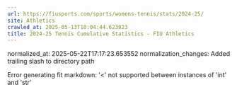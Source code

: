 ```yaml
---
url: https://fiusports.com/sports/womens-tennis/stats/2024-25/
site: Athletics
crawled_at: 2025-05-13T10:04:44.623823
title: 2024-25 Tennis Cumulative Statistics - FIU Athletics
---
```

normalized_at: 2025-05-22T17:17:23.653552
normalization_changes: Added trailing slash to directory path

Error generating fit markdown: '<' not supported between instances of 'int' and 'str'